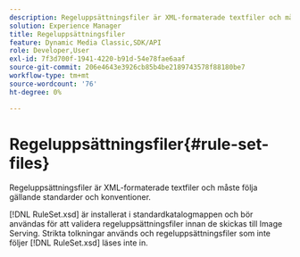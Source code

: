 ```yaml
---
description: Regeluppsättningsfiler är XML-formaterade textfiler och måste följa gällande standarder och konventioner.
solution: Experience Manager
title: Regeluppsättningsfiler
feature: Dynamic Media Classic,SDK/API
role: Developer,User
exl-id: 7f3d700f-1941-4220-b91d-54e78fae6aaf
source-git-commit: 206e4643e3926cb85b4be2189743578f88180be7
workflow-type: tm+mt
source-wordcount: '76'
ht-degree: 0%

---
```


# Regeluppsättningsfiler{#rule-set-files}

Regeluppsättningsfiler är XML-formaterade textfiler och måste följa gällande standarder och konventioner.

[!DNL RuleSet.xsd] är installerat i standardkatalogmappen och bör användas för att validera regeluppsättningsfiler innan de skickas till Image Serving. Strikta tolkningar används och regeluppsättningsfiler som inte följer [!DNL RuleSet.xsd] läses inte in.
